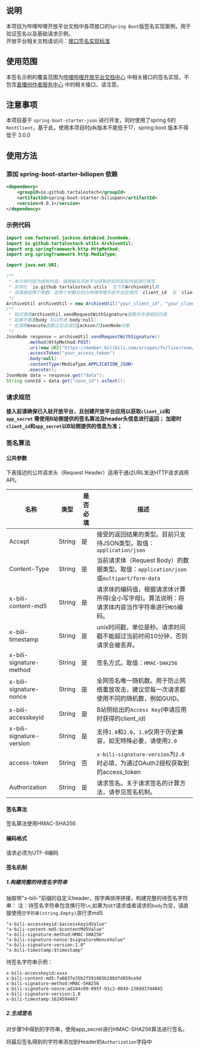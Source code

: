 ## 说明
本项目为哔哩哔哩开放平台文档中各项接口的`Spring Boot`版签名实现案例，用于验证签名以及基础请求示例。  
开放平台相关文档请访问：[接口签名实现标准](https://open.bilibili.com/doc/4/8673959e-f7bb-56e6-6e68-d225f971b81b)

## 使用范围
本签名示例的覆盖范围为[哔哩哔哩开放平台文档中心](https://open.bilibili.com/doc)
中相关接口的签名实现，不包含[直播创作者服务中心](https://open-live.bilibili.com/document/bdb1a8e5-a675-5bfe-41a9-7a7163f75dbf#h1-u5E73u53F0u4ECBu7ECD)
中的相关接口，请注意。

## 注意事项
本项目基于 `spring-boot-starter-json` 进行开发，同时使用了spring 6的 `RestClient`，基于此，使用本项目时jdk版本不能低于17，spring boot 版本不得低于 3.0.0

## 使用方法
### 添加 spring-boot-starter-biliopen 依赖

```xml
<dependency>
    <groupId>io.github.tartalostech</groupId>
    <artifactId>spring-boot-starter-biliopen</artifactId>
    <version>0.0.1</version>
</dependency>
```

### 示例代码
```java
import com.fasterxml.jackson.databind.JsonNode;
import io.github.tartalostech.utils.ArchiveUtil;
import org.springframework.http.HttpMethod;
import org.springframework.http.MediaType;

import java.net.URI;

/**
 * 本示例内容为虚构内容，请根据从开放平台获取的到的实际内容进行填写
 * 实例化 `io.github.tartalostech.utils` 包下的ArchiveUtil类
 * 该类接收两个参数，这两个参数分别为哔哩哔哩开放平台应用的 `client_id` 与 `client_secret`
 */
ArchiveUtil archiveUtil = new ArchiveUtil("your_client_id", "your_client_secret");
/**
 * 链式调用archiveUtil.sendRequestWithSignature函数并传递相应的值
 * 如果不需要body 可以传递.body(null)
 * 在调用execute函数之后会返回jackson的JsonNode对象
 */
JsonNode response = archiveUtil.sendRequestWithSignature()
        .method(HttpMethod.POST)
        .uri(new URI("https://member.bilibili.com/arcopen/fn/live/room/ws-start"))
        .accessToken("your_access_token")
        .body(null)
        .contentType(MediaType.APPLICATION_JSON)
        .execute();
JsonNode data = response.get("data");
String connId = data.get("conn_id").asText();
```

### 请求规范
**接入前请确保已入驻开放平台，且创建开放平台应用以获取`client_id`和`app_secret`**
**需使用B站侧提供的签名算法及header头信息进行返回；**
**加密时`client_id`和`app_secret`以B站侧提供的信息为准；**



### 签名算法

#### 公共参数

下表描述的公共请求头（Request Header）适用于通过URL发送HTTP请求调用API。

| **名称**                 | **类型** | **是否必填** | **描述**                                                     |
| ------------------------ | -------- | ------------ | ------------------------------------------------------------ |
| Accept                   | String   | 是           | 接受的返回结果的类型。目前只支持JSON类型。取值：`application/json` |
| Content-Type             | String   | 是           | 当前请求体（Request Body）的数据类型。取值：`application/json`或`multipart/form-data` |
| x-bili-content-md5       | String   | 是           | 请求体的编码值，根据请求体计算所得(全小写字母)。算法说明：将请求体内容当作字符串进行`MD5`编码。 |
| x-bili-timestamp         | String   | 是           | unix时间戳，单位是秒。请求时间戳不能超过当前时间10分钟，否则请求会被丢弃。 |
| x-bili-signature-method  | String   | 是           | 签名方式。取值：`HMAC-SHA256`                                |
| x-bili-signature-nonce   | String   | 是           | 全网签名唯一随机数。用于防止网络重放攻击，建议您每一次请求都使用不同的随机数，例如GUID。 |
| x-bili-accesskeyid       | String   | 是           | B站侧给出的`Access Key`(申请应用时获得的client_id)                                        |
| x-bili-signature-version | String   | 是           | 支持`1.0`和`2.0`，`1.0`仅用于历史兼容，如无特殊必要，请使用`2.0` |
|access-token|String|否|`x-bili-signature-version`为`2.0`时必填，为通过OAuth2授权获取到的access_token|
| Authorization            | String   | 是           | 请求签名。关于请求签名的计算方法，请参见签名机制。           |

#### 签名算法

签名算法使用HMAC-SHA256



#### 编码格式

请求必须为UTF-8编码


#### 签名机制

##### 1.构建完整的待签名字符串

抽取带"x-bili-"前缀的自定义header，按字典排序拼接，构建完整的待签名字符串：
注：待签名字符串包含换行符`\n`,如果为`GET`请求或者请求的`body`为空，请直接使用`空字符串(string.Empty)`进行求md5

```Plain-text
"x-bili-accesskeyid:$accesskeyidValue"
"x-bili-content-md5:$contentMd5Value"
"x-bili-signature-method:HMAC-SHA256"
"x-bili-signature-nonce:$signatureNonceValue"
"x-bili-signature-version:1.0"
"x-bili-timestamp:$timestamp"
```

待签名字符串示例：

```Plain-text
x-bili-accesskeyid:xxxx
x-bili-content-md5:fa6837e35b2f591865b288dfd859ce9d
x-bili-signature-method:HMAC-SHA256
x-bili-signature-nonce:ad184c09-095f-91c3-0849-230dd3744045
x-bili-signature-version:1.0
x-bili-timestamp:1624594467
```



##### 2.生成签名

对步骤1中得到的字符串，使用app_secret进行HMAC-SHA256算法进行签名。

将最后签名得到的字符串添加到Header的`Authorization`字段中
